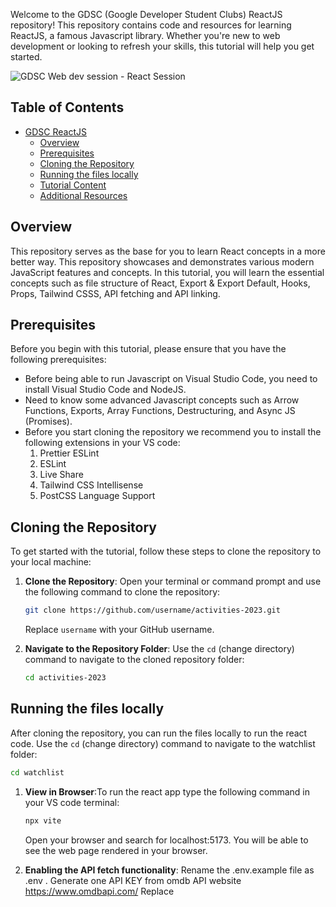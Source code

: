 Welcome to the GDSC (Google Developer Student Clubs) ReactJS repository! This repository contains code and resources for learning ReactJS, a famous Javascript library. Whether you're new to web development or looking to refresh your skills, this tutorial will help you get started.

![GDSC Web dev session - React Session](https://github.com/DSC-IIITL/activities-2023/assets/119890674/eb3eb9ef-a0eb-4d4f-a94a-86698fb17dfa)


## Table of Contents
- [GDSC ReactJS](#gdsc-reactJS-tutorial)
   - [Overview](#overview)
   - [Prerequisites](#prerequisites)
   - [Cloning the Repository](#cloning-the-repository)
   - [Running the files locally](#running-the-files-locally)
   - [Tutorial Content](#tutorial-content)
   - [Additional Resources](#additional-resources)
 

## Overview  
This repository serves as the base for you to learn React concepts in a more better way. This repository showcases and demonstrates various modern JavaScript features and concepts.
In this tutorial, you will learn the essential concepts such as file structure of React, Export & Export Default, Hooks, Props, Tailwind CSSS, API fetching and API linking.


## Prerequisites

Before you begin with this tutorial, please ensure that you have the following prerequisites:
- Before being able to run Javascript on Visual Studio Code, you need to install Visual Studio Code and NodeJS.
- Need to know some advanced Javascript concepts such as Arrow Functions, Exports, Array Functions, Destructuring, and Async JS (Promises).
- Before you start cloning the repository we recommend you to install the following extensions in your VS code:
  1) Prettier ESLint
  2) ESLint
  3) Live Share
  4) Tailwind CSS Intellisense
  5) PostCSS Language Support


## Cloning the Repository

To get started with the tutorial, follow these steps to clone the repository to your local machine:

1. **Clone the Repository**: Open your terminal or command prompt and use the following command to clone the repository:

   ```bash
   git clone https://github.com/username/activities-2023.git
   ```

   Replace `username` with your GitHub username.

2. **Navigate to the Repository Folder**: Use the `cd` (change directory) command to navigate to the cloned repository folder:

   ```bash
   cd activities-2023
   ```

## Running the files locally

After cloning the repository, you can run the files locally to run the react code. Use the `cd` (change directory) command to navigate to the watchlist folder:

   ```bash
   cd watchlist
   ```
1. **View in Browser**:To run the react app type the following command in your VS code terminal:
   
   ```bash
   npx vite
   ```
   Open your browser and search for localhost:5173. You will be able to see the web page rendered in your browser.

 1. **Enabling the API fetch functionality**: Rename the .env.example file as .env . Generate one API KEY from omdb API website https://www.omdbapi.com/
                                              Replace 


